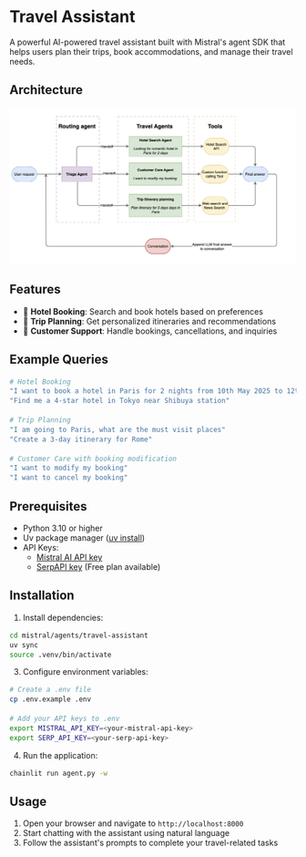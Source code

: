 # Travel Assistant 

A powerful AI-powered travel assistant built with Mistral's agent SDK that helps users plan their trips, book accommodations, and manage their travel needs.


## Architecture

![Architecture](./assets/architecture.png)

## Features

- 🏨 **Hotel Booking**: Search and book hotels based on preferences
- 📅 **Trip Planning**: Get personalized itineraries and recommendations
- 🎫 **Customer Support**: Handle bookings, cancellations, and inquiries

## Example Queries

```bash
# Hotel Booking
"I want to book a hotel in Paris for 2 nights from 10th May 2025 to 12th May 2025 for 2 adults"
"Find me a 4-star hotel in Tokyo near Shibuya station"

# Trip Planning
"I am going to Paris, what are the must visit places"
"Create a 3-day itinerary for Rome"

# Customer Care with booking modification
"I want to modify my booking"
"I want to cancel my booking"
```

## Prerequisites

- Python 3.10 or higher
- Uv package manager ([uv install](https://docs.astral.sh/uv/getting-started/installation/))
- API Keys:
  - [Mistral AI API key](https://mistral.ai/api-key)
  - [SerpAPI key](https://serpapi.com/dashboard) (Free plan available)


## Installation


1. Install dependencies:
```bash
cd mistral/agents/travel-assistant
uv sync
source .venv/bin/activate
```

3. Configure environment variables:
```bash
# Create a .env file
cp .env.example .env

# Add your API keys to .env
export MISTRAL_API_KEY=<your-mistral-api-key>
export SERP_API_KEY=<your-serp-api-key>
```

4. Run the application:
```bash
chainlit run agent.py -w
```

## Usage

1. Open your browser and navigate to `http://localhost:8000`
2. Start chatting with the assistant using natural language
3. Follow the assistant's prompts to complete your travel-related tasks



